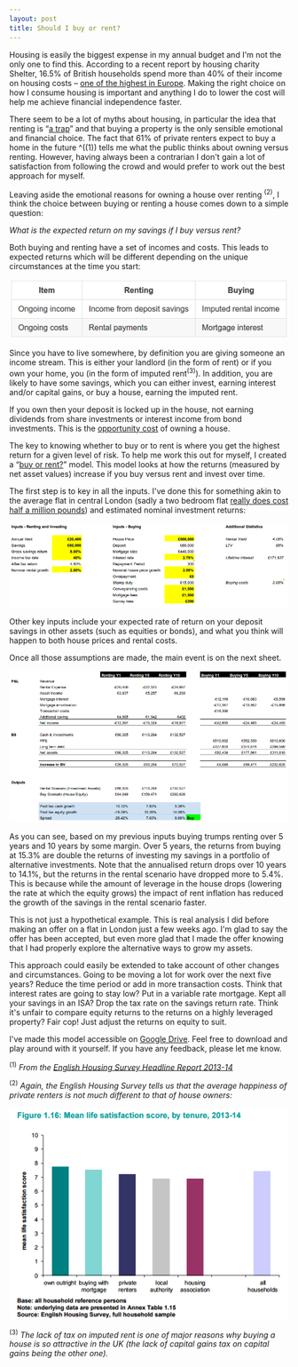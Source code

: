 ```yaml
---
layout: post
title: Should I buy or rent?
---
```


Housing is easily the biggest expense in my annual budget and I'm not the only one to find this.  According to a recent report by housing charity Shelter, 16.5% of British households spend more than 40% of their income on housing costs – [one of the highest in Europe](http://www.theguardian.com/money/2012/jul/19/uk-housing-costs-third-highest).  Making the right choice on how I consume housing is important and anything I do to lower the cost will help me achieve financial independence faster.

There seem to be a lot of myths about housing, in particular the idea that renting is “[a trap](http://england.shelter.org.uk/news/september_2016/sky-high_housing_costs_leave_five_million_stuck_in_the_rent-trap)” and that buying a property is the only sensible emotional and financial choice.  The fact that 61% of private renters expect to buy a home in the future ^((1)) tells me what the public thinks about owning versus renting.  However, having always been a contrarian I don't gain a lot of satisfaction from following the crowd and would prefer to work out the best approach for myself.

Leaving aside the emotional reasons for owning a house over renting <sup>(2)</sup>, I think the choice between buying or renting a house comes down to a simple question:

_What is the expected return on my savings if I buy versus rent?_

Both buying and renting have a set of incomes and costs.  This leads to expected returns which will be different depending on the unique circumstances at the time you start:

![](/images/rentbuytable.png)

Since you have to live somewhere, by definition you are giving someone an income stream.  This is either your landlord (in the form of rent) or if you own your home, you (in the form of imputed rent<sup>(3)</sup>).  In addition, you are likely to have some savings, which you can either invest, earning interest and/or capital gains, or buy a house, earning the imputed rent.

If you own then your deposit is locked up in the house, not earning dividends from share investments or interest income from bond investments.  This is the [opportunity cost](http://en.wikipedia.org/wiki/Opportunity_cost) of owning a house.

The key to knowing whether to buy or to rent is where you get the highest return for a given level of risk.  To help me work this out for myself, I created a “[buy or rent?](https://docs.google.com/spreadsheets/d/1XQ1vZYCPgglKFiiR76NDc85sg3titEFju8jrsi6u8WQ/edit?usp=sharing)” model.  This model looks at how the returns (measured by net asset values) increase if you buy versus rent and invest over time.

The first step is to key in all the inputs.  I've done this for something akin to the average flat in central London (sadly a two bedroom flat [really does cost half a million pounds](http://www.londonpropertywatch.co.uk/s/ph?pc=LON&t=2b&c=p)) and estimated nominal investment returns:

![Key inputs to the model](/images/keyinputs.png)

Other key inputs include your expected rate of return on your deposit savings in other assets (such as equities or bonds), and what you think will happen to both house prices and rental costs.

Once all those assumptions are made, the main event is on the next sheet.

![The main event](/images/outputs.png)

As you can see, based on my previous inputs buying trumps renting over 5 years and 10 years by some margin.  Over 5 years, the returns from buying at 15.3% are double the returns of investing my savings in a portfolio of alternative investments.  Note that the annualised return drops over 10 years to 14.1%, but the returns in the rental scenario have dropped more to 5.4%.  This is because while the amount of leverage in the house drops (lowering the rate at which the equity grows) the impact of rent inflation has reduced the growth of the savings in the rental scenario faster.

This is not just a hypothetical example.  This is real analysis I did before making an offer on a flat in London just a few weeks ago.  I'm glad to say the offer has been accepted, but even more glad that I made the offer knowing that I had properly explore the alternative ways to grow my assets.

This approach could easily be extended to take account of other changes and circumstances.  Going to be moving a lot for work over the next five years?  Reduce the time period or add in more transaction costs.  Think that interest rates are going to stay low?  Put in a variable rate mortgage.  Kept all your savings in an ISA?  Drop the tax rate on the savings return rate.  Think it's unfair to compare equity returns to the returns on a highly leveraged property? Fair cop! Just adjust the returns on equity to suit.

I've made this model accessible on [Google Drive](https://docs.google.com/spreadsheets/d/1XQ1vZYCPgglKFiiR76NDc85sg3titEFju8jrsi6u8WQ/edit?usp=sharing).  Feel free to download and play around with it yourself.  If you have any feedback, please let me know.








<sup>(1)</sup> _From the [English Housing Survey Headline Report 2013-14](https://www.gov.uk/government/uploads/system/uploads/attachment_data/file/406740/English_Housing_Survey_Headline_Report_2013-14.pdf)_

<sup>(2)</sup> _Again, the English Housing Survey tells us that the average happiness of private renters is not much different to that of house owners:_

![](/images/happinesshousing.png)

<sup>(3)</sup> _The lack of tax on imputed rent is one of major reasons why buying a house is so attractive in the UK (the lack of capital gains tax on capital gains being the other one)._
